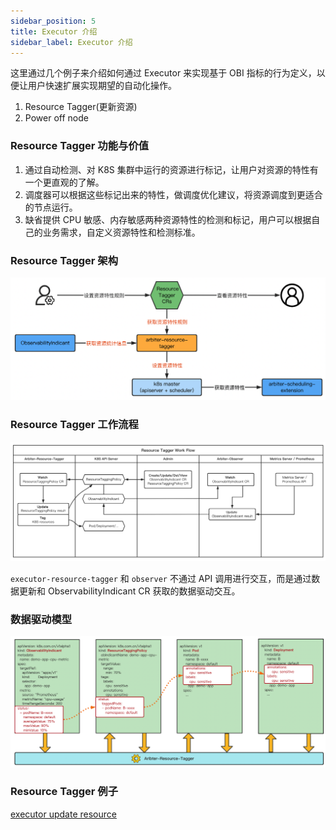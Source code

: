 ```yaml
---
sidebar_position: 5
title: Executor 介绍
sidebar_label: Executor 介绍
---
```


<!--
Executors define behaviors based on OBI metrics to allow users to quickly scale and automate desired operations.

1. Resource Tagger(Update Resource)
2. Power off node
-->
这里通过几个例子来介绍如何通过 Executor 来实现基于 OBI 指标的行为定义，以便让用户快速扩展实现期望的自动化操作。
1. Resource Tagger(更新资源)
2. Power off node

<!--
### Executor Function And Value
1. Through automatic detection and marking of resources running in the K8S cluster, users can have a more intuitive understanding of the characteristics of resources.
2. Based on these marked characteristics, the scheduler can make scheduling optimisation recommendations to schedule resources to more suitable nodes for operation.
3. By default, CPU-sensitive and memory-sensitive resource characteristics are detected and marked, but users can customize the resource characteristics and detection criteria according to their business requirements.
-->
### Resource Tagger 功能与价值

1. 通过自动检测、对 K8S 集群中运行的资源进行标记，让用户对资源的特性有一个更直观的了解。
2. 调度器可以根据这些标记出来的特性，做调度优化建议，将资源调度到更适合的节点运行。
3. 缺省提供 CPU 敏感、内存敏感两种资源特性的检测和标记，用户可以根据自己的业务需求，自定义资源特性和检测标准。

<!-- ### Executor Architecture -->
### Resource Tagger 架构

![image-20220306110303070](./img/resource-tagger-arch-v0.3.png)

<!-- ### Executor Workflow -->
### Resource Tagger 工作流程

![image-20220306110303070](./img/resource-tagger-workflow-v0.3.png)

<!--
`executor-resource-tagger` and `observer` do not interact through API calls, but data-driven interaction through data update and acquisition of ObservabilityIndicant CR.
-->
`executor-resource-tagger` 和 `observer` 不通过 API 调用进行交互，而是通过数据更新和 ObservabilityIndi​​cant CR 获取的数据驱动交互。

<!--
### Data Driven Model Diagram
![image-20220306110303070](./img/resource-tagger-data-flow.png)

### Resource Tagger Demo
[executor update resource](../User%20Cases/update-resource.md)
-->
### 数据驱动模型
![image-20220306110303070](./img/resource-tagger-data-flow.png)

### Resource Tagger 例子
[executor update resource](../User%20Cases/update-resource.md)